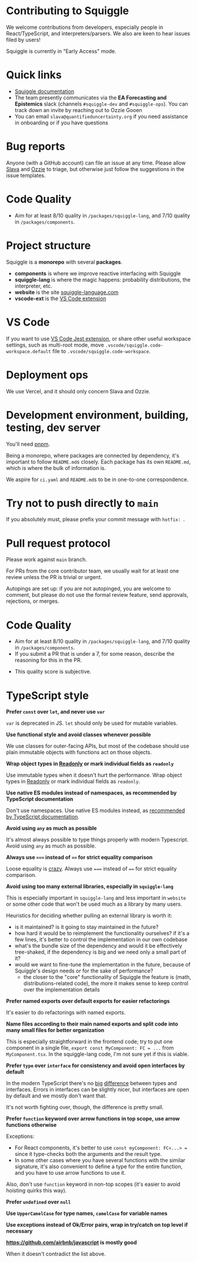 # Contributing to Squiggle

We welcome contributions from developers, especially people in React/TypeScript, and interpreters/parsers. We also are keen to hear issues filed by users!

Squiggle is currently in "Early Access" mode.

# Quick links

- [Squiggle documentation](https://www.squiggle-language.com/docs/Overview)
- The team presently communicates via the **EA Forecasting and Epistemics** slack (channels `#squiggle-dev` and `#squiggle-ops`). You can track down an invite by reaching out to Ozzie Gooen
- You can email `slava@quantifieduncertainty.org` if you need assistance in onboarding or if you have questions

# Bug reports

Anyone (with a GitHub account) can file an issue at any time. Please allow [Slava](https://github.com/berekuk) and [Ozzie](https://github.com/OAGr) to triage, but otherwise just follow the suggestions in the issue templates.

# Code Quality

- Aim for at least 8/10 quality in `/packages/squiggle-lang`, and 7/10 quality in `/packages/components`.

# Project structure

Squiggle is a **monorepo** with several **packages**.

- **components** is where we improve reactive interfacing with Squiggle
- **squiggle-lang** is where the magic happens: probability distributions, the interpreter, etc.
- **website** is the site [squiggle-language.com](https://www.squiggle-language.com)
- **vscode-ext** is the [VS Code extension](https://marketplace.visualstudio.com/items?itemName=qURI.vscode-squiggle)

# VS Code

If you want to use [VS Code Jest extension](https://github.com/jest-community/vscode-jest), or share other useful workspace settings, such as multi-root mode, move `.vscode/squiggle.code-workspace.default` file to `.vscode/squiggle.code-workspace`.

# Deployment ops

We use Vercel, and it should only concern Slava and Ozzie.

# Development environment, building, testing, dev server

You'll need [pnpm](https://pnpm.io/).

Being a monorepo, where packages are connected by dependency, it's important to follow `README.md`s closely. Each package has its own `README.md`, which is where the bulk of information is.

We aspire for `ci.yaml` and `README.md`s to be in one-to-one correspondence.

# Try not to push directly to `main`

If you absolutely must, please prefix your commit message with `hotfix: `.

# Pull request protocol

Please work against `main` branch.

For PRs from the core contributor team, we usually wait for at least one review unless the PR is trivial or urgent.

Autopings are set up: if you are not autopinged, you are welcome to comment, but please do not use the formal review feature, send approvals, rejections, or merges.

# Code Quality

- Aim for at least 8/10 quality in `/packages/squiggle-lang`, and 7/10 quality in `/packages/components`.
- If you submit a PR that is under a 7, for some reason, describe the reasoning for this in the PR.

* This quality score is subjective.

# TypeScript style

**Prefer `const` over `let`, and never use `var`**

`var` is deprecated in JS. `let` should only be used for mutable variables.

**Use functional style and avoid classes whenever possible**

We use classes for outer-facing APIs, but most of the codebase should use plain immutable objects with functions act on those objects.

**Wrap object types in [Readonly](https://www.typescriptlang.org/docs/handbook/utility-types.html#readonlytype) or mark individual fields as `readonly`**

Use immutable types when it doesn't hurt the performance. Wrap object types in [Readonly](https://www.typescriptlang.org/docs/handbook/utility-types.html#readonlytype) or mark individual fields as `readonly`.

**Use native ES modules instead of namespaces, as recommended by TypeScript documentation**

Don't use namespaces. Use native ES modules instead, as [recommended by TypeScript documentation](https://www.typescriptlang.org/docs/handbook/namespaces-and-modules.html#using-modules).

**Avoid using `any` as much as possible**

It's almost always possible to type things properly with modern Typescript. Avoid using `any` as much as possible.

**Always use `===` instead of `==` for strict equality comparison**

Loose equality is [crazy](https://dorey.github.io/JavaScript-Equality-Table/unified/). Always use `===` instead of `==` for strict equality comparison.

**Avoid using too many external libraries, especially in `squiggle-lang`**

This is especially important in `squiggle-lang` and less important in `website` or some other code that won't be used much as a library by many users.

Heuristics for deciding whether pulling an external library is worth it:

- is it maintained? is it going to stay maintained in the future?
- how hard it would be to reimplement the functionality ourselves? if it's a few lines, it's better to control the implementation in our own codebase
- what's the bundle size of the dependency and would it be effectively tree-shaked, if the dependency is big and we need only a small part of it?
- would we want to fine-tune the implementation in the future, because of Squiggle's design needs or for the sake of performance?
  - the closer to the "core" functionality of Squiggle the feature is (math, distributions-related code), the more it makes sense to keep control over the implementation details

**Prefer named exports over default exports for easier refactorings**

It's easier to do refactorings with named exports.

**Name files according to their main named exports and split code into many small files for better organization**

This is especially straightforward in the frontend code; try to put one component in a single file, `export const MyComponent: FC = ...` from `MyComponent.tsx`. In the squiggle-lang code, I'm not sure yet if this is viable.

**Prefer `type` over `interface` for consistency and avoid open interfaces by default**

In the modern TypeScript there's no [big](https://stackoverflow.com/questions/37233735/interfaces-vs-types-in-typescript/52682220) [difference](https://www.typescriptlang.org/docs/handbook/2/everyday-types.html#differences-between-type-aliases-and-interfaces) between types and interfaces. Errors in interfaces can be slightly nicer, but interfaces are open by default and we mostly don't want that.

It's not worth fighting over, though, the difference is pretty small.

**Prefer `function` keyword over arrow functions in top scope, use arrow functions otherwise**

Exceptions:

- For React components, it's better to use `const myComponent: FC<...> = ` since it type-checks both the arguments and the result type.
- In some other cases where you have several functions with the similar signature, it's also convenient to define a type for the entire function, and you have to use arrow functions to use it.

Also, don't use `function` keyword in non-top scopes (it's easier to avoid hoisting quirks this way).

**Prefer `undefined` over `null`**

**Use `UpperCamelCase` for type names, `camelCase` for variable names**

**Use exceptions instead of Ok/Error pairs, wrap in try/catch on top level if necessary**

**https://github.com/airbnb/javascript is mostly good**

When it doesn't contradict the list above.
